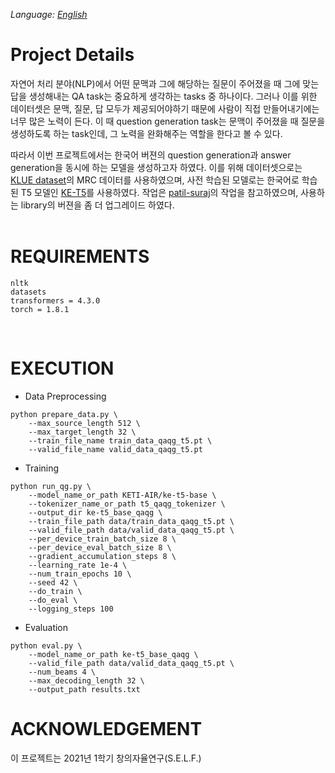 *Language: [English](README.md)*

# Project Details
자연어 처리 분야(NLP)에서 어떤 문맥과 그에 해당하는 질문이 주어졌을 때 그에 맞는 답을 생성해내는 QA task는 중요하게 생각하는 tasks 중 하나이다. 그러나 이를 위한 데이터셋은 문맥, 질문, 답 모두가 제공되어야하기 때문에 사람이 직접 만들어내기에는 너무 많은 노력이 든다. 이 때 question generation task는 문맥이 주어졌을 때 질문을 생성하도록 하는 task인데, 그 노력을 완화해주는 역할을 한다고 볼 수 있다.<br>

따라서 이번 프로젝트에서는 한국어 버젼의 question generation과 answer generation을 동시에 하는 모델을 생성하고자 하였다. 이를 위해 데이터셋으로는 [KLUE dataset](https://github.com/KLUE-benchmark/KLUE)의 MRC 데이터를 사용하였으며, 사전 학습된 모델로는 한국어로 학습된 T5 모델인 [KE-T5](https://github.com/AIRC-KETI/ke-t5)를 사용하였다. 작업은 [patil-suraj](https://github.com/patil-suraj/question_generation)의 작업을 참고하였으며, 사용하는 library의 버젼을 좀 더 업그레이드 하였다.<br><br>

# REQUIREMENTS
```
nltk
datasets
transformers = 4.3.0
torch = 1.8.1
```
<br>

# EXECUTION
- Data Preprocessing
```
python prepare_data.py \
    --max_source_length 512 \
    --max_target_length 32 \
    --train_file_name train_data_qaqg_t5.pt \
    --valid_file_name valid_data_qaqg_t5.pt
```
- Training
```
python run_qg.py \
    --model_name_or_path KETI-AIR/ke-t5-base \
    --tokenizer_name_or_path t5_qaqg_tokenizer \
    --output_dir ke-t5_base_qaqg \
    --train_file_path data/train_data_qaqg_t5.pt \
    --valid_file_path data/valid_data_qaqg_t5.pt \
    --per_device_train_batch_size 8 \
    --per_device_eval_batch_size 8 \
    --gradient_accumulation_steps 8 \
    --learning_rate 1e-4 \
    --num_train_epochs 10 \
    --seed 42 \
    --do_train \
    --do_eval \
    --logging_steps 100
```
- Evaluation
```
python eval.py \
    --model_name_or_path ke-t5_base_qaqg \
    --valid_file_path data/valid_data_qaqg_t5.pt \
    --num_beams 4 \
    --max_decoding_length 32 \
    --output_path results.txt
```

# ACKNOWLEDGEMENT
이 프로젝트는 2021년 1학기 창의자율연구(S.E.L.F.) 
